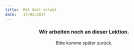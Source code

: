 ```yaml
---
title:  Mit Gott erlebt
date:   17/02/2017
---
```


### <center>Wir arbeiten noch an dieser Lektion.</center>
<center>Bitte komme später zurück.</center>